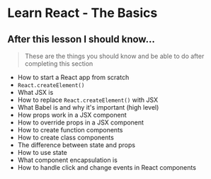 # Learn React - The Basics

## After this lesson I should know...
>These are the things you should know and be able to do after completing this section

- How to start a React app from scratch
- `React.createElement()`
- What JSX is
- How to replace `React.createElement()` with JSX
- What Babel is and why it's important (high level)
- How props work in a JSX component
- How to override props in a JSX component
- How to create function components
- How to create class components
- The difference between state and props
- How to use state
- What component encapsulation is
- How to handle click and change events in React components